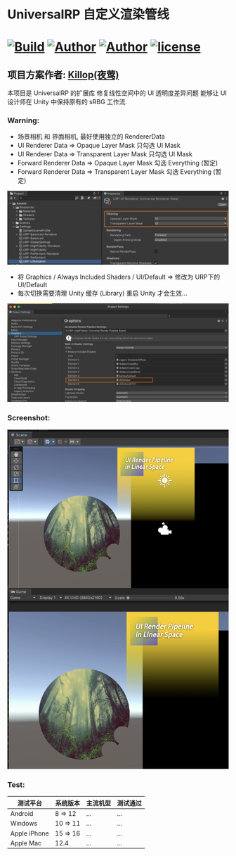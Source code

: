 # UniversalRP 自定义渲染管线

# [![Build](https://github.com/penrose/penrose/actions/workflows/build.yml/badge.svg)](https://github.com/devagame/UniversalRP/actions/workflows/blank.yml)  [![Author](https://img.shields.io/badge/Unity-2021.3.1f1+-blue.svg "")](https://github.com/devagame/ "") [![Author](https://img.shields.io/badge/UniversalRP-12.1.6+-blue.svg "")](https://github.com/devagame/ "") [![license](https://img.shields.io/github/license/devagame/universalrp)](LICENSE)

## 项目方案作者: [Killop(夜莺)]( https://github.com/killop)

本项目是 UniversalRP 的扩展库 修复线性空间中的 UI 透明度差异问题 能够让 UI 设计师在 Unity 中保持原有的 sRBG 工作流.

### Warning:
* 场景相机 和 界面相机, 最好使用独立的 RendererData
* UI Renderer Data => Opaque Layer Mask  只勾选 UI Mask
* UI Renderer Data => Transparent Layer Mask  只勾选 UI Mask
* Forward Renderer Data => Opaque Layer Mask 勾选 Everything (暂定)
* Forward Renderer Data => Transparent Layer Mask 勾选 Everything (暂定)

![](README/01.png)

* 将 Graphics / Always Included Shaders / UI/Default => 修改为 URP下的 UI/Default
* 每次切换需要清理 Unity 缓存 (Library) 重启 Unity 才会生效...

![](README/02.png)

### Screenshot:

![](README/03.png)

### Test:

| 测试平台 | 系统版本 | 主流机型 | 测试通过 |
| ------------ | ------------ | ------------ | ------------ |
| Android	  | 8 => 12  | ... | ... |
| Windows	  | 10 => 11  | ... | ... |
| Apple iPhone | 15 => 16  | ... | ... |
| Apple Mac |  12.4  | ... | ... |
